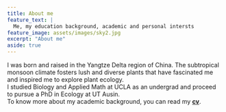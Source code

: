 ```yaml
---
title: About me
feature_text: |
  Me, my education background, academic and personal intersts
feature_image: assets/images/sky2.jpg
excerpt: "About me"
aside: true
---
```

I was born and raised in the Yangtze Delta region of China. The subtropical monsoon climate fosters lush and diverse plants that have fascinated me and inspired me to explore plant ecology. <br>
I studied Biology and Applied Math at UCLA as an undergrad and proceed to pursue a PhD in Ecology at UT Ausin. <br>
To know more about my academic background, you can read my **[cv](assets/Xinyi_Yan_cv-Aug20.pdf)**. <br>
